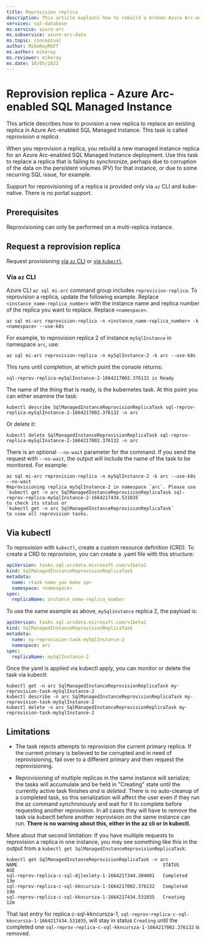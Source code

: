 ```yaml
---
title: Reprovision replica
description: This article explains how to rebuild a broken Azure Arc-enabled SQL Managed Instance replica. A replica may break due to storage corruption, for example. 
services: sql-database
ms.service: azure-arc
ms.subservice: azure-arc-data
ms.topic: conceptual
author: MikeRayMSFT 
ms.author: mikeray
ms.reviewer: mikeray
ms.date: 10/05/2022
---
```


# Reprovision replica - Azure Arc-enabled SQL Managed Instance

This article describes how to provision a new replica to replace an existing replica in Azure Arc-enabled SQL Managed Instance. This task is called *reprovision a replica*.

When you reprovision a replica, you rebuild a new managed instance replica for an Azure Arc-enabled SQL Managed Instance deployment. Use this task to replace a replica that is failing to synchronize, perhaps due to corruption of the data on the persistent volumes (PV) for that instance, or due to some recurring SQL issue, for example.

Support for reprovisioning of a replica is provided only via `az` CLI and kube-native. There is no portal support.

## Prerequisites

Reprovisioning can only be performed on a multi-replica instance.

## Request a reprovision replica

Request provisioning [via `az` CLI](#via-az-cli) or [via `kubectl`](#via-kubectl).

### Via `az` CLI

Azure CLI `az sql mi-arc` command group includes `reprovision-replica`. To reprovision a replica, update the following example. Replace `<instance_name-replica_number>` with the instance name and replica number of the replica you want to replace. Replace `<namespace>`.

```az
az sql mi-arc reprovision-replica -n <instance_name-replica_number> -k <namespace> --use-k8s
```

For example, to reprovision replica 2 of instance `mySqlInstance` in namespace `arc`, use:

```az
az sql mi-arc reprovision-replica -n mySqlInstance-2 -k arc --use-k8s
```

This runs until completion, at which point the console returns:

```output
sql-reprov-replica-mySqlInstance-2-1664217002.376132 is Ready
```

The name of the thing that is ready, is the kubernetes task. At this point you can either examine the task:

```console
kubectl describe SqlManagedInstanceReprovisionReplicaTask sql-reprov-replica-mySqlInstance-2-1664217002.376132 -n arc
```

Or delete it:

```console
kubectl delete SqlManagedInstanceReprovisionReplicaTask sql-reprov-replica-mySqlInstance-2-1664217002.376132 -n arc
```

There is an optional `--no-wait` parameter for the command. If you send the request with `--no-wait`, the output will include the name of the task to be monitored. For example:

```az
az sql mi-arc reprovision-replica -n mySqlInstance-2 -k arc --use-k8s --no-wait
Reprovisioning replica mySqlInstance-2 in namespace `arc`. Please use
`kubectl get -n arc SqlManagedInstanceReprovisionReplicaTask sql-reprov-replica-mySqlInstance-2-1664217434.531035`
to check its status or
`kubectl get -n arc SqlManagedInstanceReprovisionReplicaTask`
to view all reprovision tasks.
```

## Via kubectl

To reprovision with `kubectl`, create a custom resource definition (CRD). To create a CRD to reprovision, you can create a .yaml file with this structure:

```yaml
apiVersion: tasks.sql.arcdata.microsoft.com/v1beta1
kind: SqlManagedInstanceReprovisionReplicaTask
metadata:
  name: <task name you make up>
  namespace: <namespace>
spec:
  replicaName: instance_name-replica_number
```

To use the same example as above, `mySqlinstance` replica 2, the payload is:

```yaml
apiVersion: tasks.sql.arcdata.microsoft.com/v1beta1
kind: SqlManagedInstanceReprovisionReplicaTask
metadata:
  name: my-reprovision-task-mySqlInstance-2
  namespace: arc
spec:
  replicaName: mySqlInstance-2
```

Once the yaml is applied via kubectl apply, you can monitor or delete the task via kubectl:

```console
kubectl get -n arc SqlManagedInstanceReprovisionReplicaTask my-reprovision-task-mySqlInstance-2
kubectl describe -n arc SqlManagedInstanceReprovisionReplicaTask my-reprovision-task-mySqlInstance-2
kubectl delete -n arc SqlManagedInstanceReprovisionReplicaTask my-reprovision-task-mySqlInstance-2
```

## Limitations

- The task rejects attempts to reprovision the current primary replica. If the current primary is believed to be corrupted and in need of reprovisioning, fail over to a different primary and then request the reprovisioning.

- Reprovisioning of multiple replicas in the same instance will serialize; the tasks will accumulate and be held in "Creating" state until the currently active task finishes *and is deleted*. There is no auto-cleanup of a completed task, so this serialization will affect the user even if they run the az command synchronously and wait for it to complete before requesting another reprovision. In all cases they will have to remove the task via kubectl before another reprovision on the same instance can run. **There is no warning about this, either in the az cli or in kubectl.**


More about that second limitation: If you have multiple requests to reprovision a replica in one instance, you may see something like this in the output from a `kubectl get SqlManagedInstanceReprovisionReplicaTask`:

```console
kubectl get SqlManagedInstanceReprovisionReplicaTask -n arc
NAME                                                     STATUS      AGE
sql-reprov-replica-c-sql-djlexlmty-1-1664217344.304601   Completed   13m
sql-reprov-replica-c-sql-kkncursza-1-1664217002.376132   Completed   19m
sql-reprov-replica-c-sql-kkncursza-1-1664217434.531035   Creating    12m
```

That last entry for replica c-sql-kkncursza-1, `sql-reprov-replica-c-sql-kkncursza-1-1664217434.531035`, will stay in status `Creating` until the completed one `sql-reprov-replica-c-sql-kkncursza-1-1664217002.376132` is removed.

